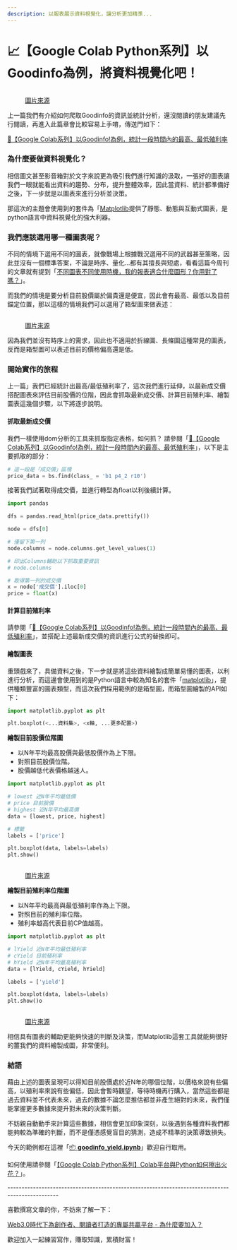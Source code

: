 ```yaml
---
description: 以報表展示資料視覺化，讓分析更加精準...
---
```


# 📈【Google Colab Python系列】以Goodinfo為例，將資料視覺化吧！

<figure><img src="../.gitbook/assets/python_visualization.drawio.png" alt=""><figcaption><p><a href="https://www.potatomedia.co/s/zX7EIT7">圖片來源</a></p></figcaption></figure>

上一篇我們有介紹如何爬取Goodinfo的資訊並統計分析，還沒閱讀的朋友建議先行閱讀，再進入此篇章會比較容易上手唷，傳送門如下：

[🚪【Google Colab系列】以Goodinfo!為例，統計一段時間內的最高、最低殖利率](https://www.potatomedia.co/s/ah0EuUhd)

### 為什麼要做資料視覺化？

相信圖文甚至影音箱對於文字來說更為吸引我們進行知識的汲取，一張好的圖表讓我們一眼就能看出資料的趨勢、分布，提升整體效率，因此當資料、統計都準備好之後，下一步就是以圖表來進行分析並決策。

那這次的主題會使用到的套件為「[Matplotlib](https://matplotlib.org/)提供了靜態、動態與互動式圖表，是python語言中資料視覺化的強大利器。

### 我們應該選用哪一種圖表呢？

不同的情境下選用不同的圖表，就像戰場上根據戰況選用不同的武器甚至策略，因此並沒有一個標準答案，不論是時序、量化...都有其擅長與短處，看看這篇今周刊的文章就有提到「[不同圖表不同使用時機，我的報表適合什麼圖形？你用對了嗎？](https://www.businesstoday.com.tw/article/category/80407/post/201903260012/)」。

而我們的情境是要分析目前股價屬於偏貴還是便宜，因此會有最高、最低以及目前錨定位置，那以這樣的情境我們可以選用了箱型圖來做表述：

<figure><img src="../.gitbook/assets/box-plot (1).png" alt=""><figcaption><p><a href="https://www.potatomedia.co/s/zX7EIT7">圖片來源</a></p></figcaption></figure>

因為我們並沒有時序上的需求，因此也不適用於折線圖、長條圖這種常見的圖表，反而是箱型圖可以表述目前的價格偏高還是低。

### 開始實作的旅程

上一篇」我們已經統計出最高/最低殖利率了，這次我們進行延伸，以最新成交價搭配圖表來評估目前股價的位階，因此會抓取最新成交價、計算目前殖利率、繪製圖表這幾個步驟，以下將逐步說明。

#### 抓取最新成交價

我們一樣使用dom分析的工具來抓取指定表格，如何抓？ 請參閱「[🚪【Google Colab系列】以Goodinfo!為例，統計一段時間內的最高、最低殖利率](https://www.potatomedia.co/s/ah0EuUhd)」，以下是主要抓取的部分：

```python
# 這一段是「成交價」區塊
price_data = bs.find(class_ = 'b1 p4_2 r10')
```

接著我們試著取得成交價，並進行轉型為float以利後續計算。

```python
import pandas

dfs = pandas.read_html(price_data.prettify())

node = dfs[0]

# 僅留下第一列
node.columns = node.columns.get_level_values(1)

# 印出Columns輔助以下抓取重要資訊
# node.columns

# 取得第一列的成交價
x = node['成交價'].iloc[0]
price = float(x)
```

#### 計算目前殖利率

請參閱「[🚪【Google Colab系列】以Goodinfo!為例，統計一段時間內的最高、最低殖利率](https://www.potatomedia.co/s/ah0EuUhd)」，並搭配上述最新成交價的資訊進行公式的替換即可。

#### 繪製圖表

重頭戲來了，具備資料之後，下一步就是將這些資料繪製成簡單易懂的圖表，以利進行分析，而這邊會使用到的是Python語言中較為知名的套件「[matplotlib](https://matplotlib.org/)」，提供種類豐富的圖表類型，而這次我們採用範例的是箱型圖，而箱型圖繪製的API如下：

```python
import matplotlib.pyplot as plt

plt.boxplot(<...資料集>, <x軸, ...更多配置>)

```

**繪製目前股價位階圖**

* 以N年平均最高股價與最低股價作為上下限。
* 對照目前股價位階。
* 股價越低代表價格越迷人。

```python
import matplotlib.pyplot as plt

# lowest 近N年平均最低價
# price 目前股價
# highest 近N年平均最高價
data = [lowest, price, highest]

# 標籤
labels = ['price']

plt.boxplot(data, labels=labels)
plt.show()
```

<figure><img src="../.gitbook/assets/股價位階圖.png" alt=""><figcaption><p><a href="https://www.potatomedia.co/s/zX7EIT7">圖片來源</a></p></figcaption></figure>

**繪製目前殖利率位階圖**

* 以N年平均最高與最低殖利率作為上下限。
* 對照目前的殖利率位階。
* 殖利率越高代表目前CP值越高。

```python
import matplotlib.pyplot as plt

# lYield 近N年平均最低殖利率
# cYield 目前殖利率
# hYield 近N年平均最高殖利率
data = [lYield, cYield, hYield]

labels = ['yield']

plt.boxplot(data, labels=labels)
plt.show()o
```

<figure><img src="../.gitbook/assets/殖利率位階圖.png" alt=""><figcaption><p><a href="https://www.potatomedia.co/s/zX7EIT7">圖片來源</a></p></figcaption></figure>

相信具有圖表的輔助更能夠快速的判斷及決策，而Matplotlib這套工具就能夠很好的薑我們的資料繪製成圖，非常便利。

### 結語

藉由上述的圖表呈現可以得知目前股價處於近N年的哪個位階，以價格來說有些偏高，以殖利率來說有些偏低，因此會暫時觀望，等待時機再行購入，當然這些都是過去資料並不代表未來，過去的數據不論怎麼推估都並非產生絕對的未來，我們僅能掌握更多數據來提升對未來的決策判斷。



不妨親自動動手來計算這些數據，相信會更加印象深刻，以後遇到各種資料我們都能夠較為準確的判斷，而不是僅憑感覺盲目的猜測，造成不精準的決策導致損失。



今天的範例都在這裡「[📦 **goodinfo\_yield.ipynb**](../jupyter-examples/goodinfo\_yield.ipynb)」歡迎自行取用。

如何使用請參閱「[【Google Colab Python系列】Colab平台與Python如何擦出火花？](https://www.potatomedia.co/s/aNLHZe3S)」。

\------------------------------------------------------------------------------------------------

喜歡撰寫文章的你，不妨來了解一下：

[Web3.0時代下為創作者、閱讀者打造的專屬共贏平台 - 為什麼要加入？](https://www.potatomedia.co/s/2PmFxsq)

歡迎加入一起練習寫作，賺取知識，累積財富！
